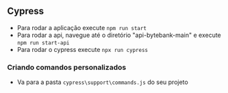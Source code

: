 ## Cypress

- Para rodar a aplicação execute `npm run start`
- Para rodar a api, navegue até o diretório "api-bytebank-main" e execute `npm run start-api`
- Para rodar o cypress execute `npx run cypress`

### Criando comandos personalizados
- Va para a pasta `cypress\support\commands.js` do seu projeto